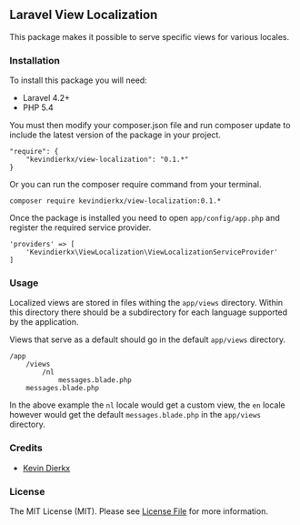 ## Laravel View Localization

This package makes it possible to serve specific views for various locales.

### Installation

To install this package you will need:

- Laravel 4.2+
- PHP 5.4

You must then modify your composer.json file and run composer update to include the latest version of the package in your project.

```
"require": {
    "kevindierkx/view-localization": "0.1.*"
}
```

Or you can run the composer require command from your terminal.

```
composer require kevindierkx/view-localization:0.1.*
```

Once the package is installed you need to open ```app/config/app.php``` and register the required service provider.

```
'providers' => [
    'Kevindierkx\ViewLocalization\ViewLocalizationServiceProvider'
]
```

### Usage

Localized views are stored in files withing the ```app/views``` directory. Within this directory there should be a subdirectory for each language supported by the application.

Views that serve as a default should go in the default ```app/views``` directory.

```
/app
    /views
        /nl
            messages.blade.php
    messages.blade.php
```

In the above example the ```nl``` locale would get a custom view, the ```en``` locale however would get the default ```messages.blade.php``` in the ```app/views``` directory.

### Credits

- [Kevin Dierkx](https://github.com/kevindierkx)

### License

The MIT License (MIT). Please see [License File](https://github.com/kevindierkx/elicit/blob/master/LICENSE) for more information.